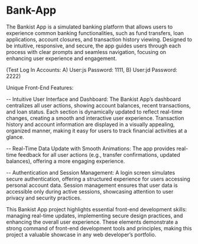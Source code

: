 # Bank-App
The Bankist App is a simulated banking platform that allows users to experience common banking functionalities, such as fund transfers, loan applications, account closures, and transaction history viewing. Designed to be intuitive, responsive, and secure, the app guides users through each process with clear prompts and seamless navigation, focusing on enhancing user experience and engagement.

(Test Log In Accounts: A) User:js Password: 1111, B) User:jd Password: 2222)

Unique Front-End Features:

   -- Intuitive User Interface and Dashboard: The Bankist App’s dashboard centralizes all user actions, showing account balances, recent transactions, and loan status. Each section is dynamically updated to reflect real-time changes, creating a smooth and interactive user experience. Transaction history and account information are displayed in a visually appealing, organized manner, making it easy for users to track financial activities at a glance.
   
  -- Real-Time Data Update with Smooth Animations: The app provides real-time feedback for all user actions (e.g., transfer confirmations, updated balances), offering a more engaging experience. 
  
   -- Authentication and Session Management: A login screen simulates secure authentication, offering a structured experience for users accessing personal account data.
Session management ensures that user data is accessible only during active sessions, showcasing attention to user privacy and security practices.

This Bankist App project highlights essential front-end development skills: managing real-time updates, implementing secure design practices, and enhancing the overall user experience. These elements demonstrate a strong command of front-end development tools and principles, making this project a valuable showcase in any web developer’s portfolio.


